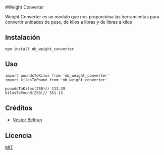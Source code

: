 #Weight Converter

Weight Converter es un modulo que nos proporcióna las herramientas para
convertir unidades de peso, de kilos a libras y de libras a kilos

## Instalación

```
npm install nb_weight_converter
```

## Uso

```
import poundsToKilos from 'nb_weight_converter'
import kilosToPound from 'nb_weight_converter'

poundsToKilos(250)// 113.39
kilosToPound(250)// 551.15
```

## Créditos
- [Nestor Beltran](https://twitter.com/Nes_Beltran)

## Licencia

[MIT](https://opensource.org/licenses/MIT)

